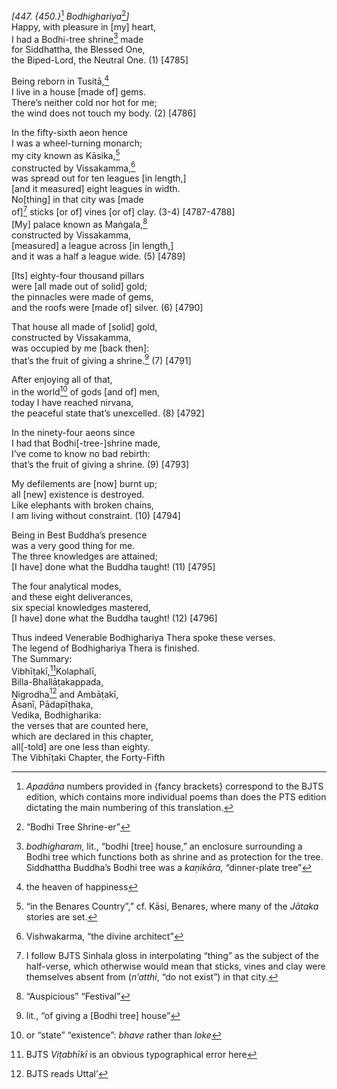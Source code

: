 *\[447. {450.}*[^1] *Bodhighariya*[^2]*\]*  
Happy, with pleasure in \[my\] heart,  
I had a Bodhi-tree shrine[^3] made  
for Siddhattha, the Blessed One,  
the Biped-Lord, the Neutral One. (1) \[4785\]

Being reborn in Tusitā,[^4]  
I live in a house \[made of\] gems.  
There’s neither cold nor hot for me;  
the wind does not touch my body. (2) \[4786\]

In the fifty-sixth aeon hence  
I was a wheel-turning monarch;  
my city known as Kāsika,[^5]  
constructed by Vissakamma,[^6]  
was spread out for ten leagues \[in length,\]  
\[and it measured\] eight leagues in width.  
No\[thing\] in that city was \[made  
of\][^7] sticks \[or of\] vines \[or of\] clay. (3-4) \[4787-4788\]  
\[My\] palace known as Maṅgala,[^8]  
constructed by Vissakamma,  
\[measured\] a league across \[in length,\]  
and it was a half a league wide. (5) \[4789\]

\[Its\] eighty-four thousand pillars  
were \[all made out of solid\] gold;  
the pinnacles were made of gems,  
and the roofs were \[made of\] silver. (6) \[4790\]

That house all made of \[solid\] gold,  
constructed by Vissakamma,  
was occupied by me \[back then\]:  
that’s the fruit of giving a shrine.[^9] (7) \[4791\]

After enjoying all of that,  
in the world[^10] of gods \[and of\] men,  
today I have reached nirvana,  
the peaceful state that’s unexcelled. (8) \[4792\]

In the ninety-four aeons since  
I had that Bodhi\[-tree-\]shrine made,  
I’ve come to know no bad rebirth:  
that’s the fruit of giving a shrine. (9) \[4793\]

My defilements are \[now\] burnt up;  
all \[new\] existence is destroyed.  
Like elephants with broken chains,  
I am living without constraint. (10) \[4794\]

Being in Best Buddha’s presence  
was a very good thing for me.  
The three knowledges are attained;  
\[I have\] done what the Buddha taught! (11) \[4795\]

The four analytical modes,  
and these eight deliverances,  
six special knowledges mastered,  
\[I have\] done what the Buddha taught! (12) \[4796\]

Thus indeed Venerable Bodhighariya Thera spoke these verses.  
The legend of Bodhighariya Thera is finished.  
The Summary:  
Vibhīṭakī,[^11]Kolaphalī,  
Billa-Bhallāṭakappada,  
Nigrodha[^12] and Ambāṭakī,  
Āsanī, Pādapīṭhaka,  
Vedika, Bodhigharika:  
the verses that are counted here,  
which are declared in this chapter,  
all\[-told\] are one less than eighty.  
The Vibhīṭaki Chapter, the Forty-Fifth

[^1]: *Apadāna* numbers provided in {fancy brackets} correspond to the
    BJTS edition, which contains more individual poems than does the PTS
    edition dictating the main numbering of this translation.

[^2]: “Bodhi Tree Shrine-er”

[^3]: *bodhigharam,* lit., “bodhi \[tree\] house,” an enclosure
    surrounding a Bodhi tree which functions both as shrine and as
    protection for the tree. Siddhattha Buddha’s Bodhi tree was a
    *kaṇikāra,* “dinner-plate tree”

[^4]: the heaven of happiness

[^5]: “in the Benares Country”,” cf. Kāsi, Benares, where many of the
    *Jātaka* stories are set.

[^6]: Vishwakarma, “the divine architect”

[^7]: I follow BJTS Sinhala gloss in interpolating “thing” as the
    subject of the half-verse, which otherwise would mean that sticks,
    vines and clay were themselves absent from (*n’atthi*, “do not
    exist”) in that city.

[^8]: “Auspicious” “Festival”

[^9]: lit., “of giving a \[Bodhi tree\] house”

[^10]: or “state” “existence”: *bhave* rather than *loke*

[^11]: BJTS *Viṭabhīkī* is an obvious typographical error here

[^12]: BJTS reads Uttal’
